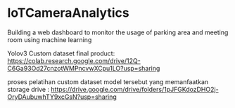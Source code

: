 # IoTCameraAnalytics
Building a web dashboard to monitor the usage of parking area and meeting room using machine learning


Yolov3 Custom dataset final product:
https://colab.research.google.com/drive/12Q-C6Ga93Od27cnzotWMPncvwXCpu1LO?usp=sharing

proses pelatihan custom dataset model tersebut yang memanfaatkan storage drive : 
https://drive.google.com/drive/folders/1pJFGKdozDHO2j-OryDAubuwhTY9xcGsN?usp=sharing
